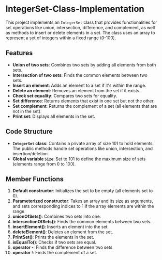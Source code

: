# IntegerSet-Class-Implementation

This project implements an `IntegerSet` class that provides functionalities for set operations like union, intersection, difference, and complement, as well as methods to insert or delete elements in a set. The class uses an array to represent a set of integers within a fixed range (0-100).

## Features

- **Union of two sets**: Combines two sets by adding all elements from both sets.
- **Intersection of two sets**: Finds the common elements between two sets.
- **Insert an element**: Adds an element to a set if it's within the range.
- **Delete an element**: Removes an element from the set if it exists.
- **Check set equality**: Compares two sets for equality.
- **Set difference**: Returns elements that exist in one set but not the other.
- **Set complement**: Returns the complement of a set (all elements that are not in the set).
- **Print set**: Displays all elements in the set.

## Code Structure

- **`IntegerSet` class**: Contains a private array of size 101 to hold elements. The public methods handle set operations like union, intersection, and insertion/deletion.
- **Global variable `Size`**: Set to 101 to define the maximum size of sets (elements range from 0 to 100).
  
## Member Functions
1. **Default constructor**: Initializes the set to be empty (all elements set to 0).
2. **Parameterized constructor**: Takes an array and its size as arguments, and sets corresponding indices to 1 if the array elements are within the range.
3. **unionOfSets()**: Combines two sets into one.
4. **intersectionOfSets()**: Finds the common elements between two sets.
5. **insertElement()**: Inserts an element into the set.
6. **deleteElement()**: Deletes an element from the set.
7. **PrintSet()**: Prints the elements in the set.
8. **isEqualTo()**: Checks if two sets are equal.
9. **operator -**: Finds the difference between two sets.
10. **operator !**: Finds the complement of a set.


